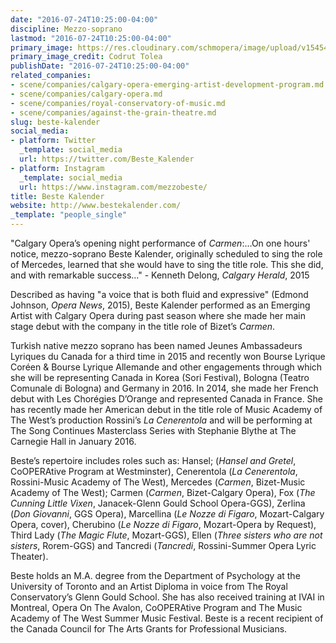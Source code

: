 ```yaml
---
date: "2016-07-24T10:25:00-04:00"
discipline: Mezzo-soprano
lastmod: "2016-07-24T10:25:00-04:00"
primary_image: https://res.cloudinary.com/schmopera/image/upload/v1545409169/media/webhook-uploads/1469370141887/2016-07-24---Beste-Kalender.jpg.jpg
primary_image_credit: Codrut Tolea
publishDate: "2016-07-24T10:25:00-04:00"
related_companies:
- scene/companies/calgary-opera-emerging-artist-development-program.md
- scene/companies/calgary-opera.md
- scene/companies/royal-conservatory-of-music.md
- scene/companies/against-the-grain-theatre.md
slug: beste-kalender
social_media:
- platform: Twitter
  _template: social_media
  url: https://twitter.com/Beste_Kalender
- platform: Instagram
  _template: social_media
  url: https://www.instagram.com/mezzobeste/
title: Beste Kalender
website: http://www.bestekalender.com/
_template: "people_single"
---
```


"Calgary Opera’s opening night performance of *Carmen*:…On one hours' notice, mezzo-soprano Beste Kalender, originally scheduled to sing the role of Mercedes, learned that she would have to sing the title role. This she did, and with remarkable success…" - Kenneth Delong, *Calgary Herald*, 2015

Described as having "a voice that is both fluid and expressive" (Edmond Johnson, *Opera News*, 2015), Beste Kalender performed as an Emerging Artist with Calgary Opera during past season where she made her main stage debut with the company in the title role of Bizet’s *Carmen*.

Turkish native mezzo soprano has been named Jeunes Ambassadeurs Lyriques du Canada for a third time in 2015 and recently won Bourse Lyrique Coréen & Bourse Lyrique Allemande and other engagements through which she will be representing Canada in Korea (Sori Festival), Bologna (Teatro Comunale di Bologna) and Germany in 2016. In 2014, she made her French debut with Les Chorégies D’Orange and represented Canada in France. She has recently made her American debut in the title role of Music Academy of The West’s production Rossini’s *La Cenerentola* and will be performing at The Song Continues Masterclass Series with Stephanie Blythe at The Carnegie Hall in January 2016.

Beste’s repertoire includes roles such as: Hansel; (*Hansel and Gretel*, CoOPERAtive Program at Westminster), Cenerentola (*La Cenerentola*, Rossini-Music Academy of The West), Mercedes (*Carmen*, Bizet-Music Academy of The West); Carmen (*Carmen*, Bizet-Calgary Opera), Fox (*The Cunning Little Vixen*, Janacek-Glenn Gould School Opera-GGS), Zerlina (*Don Giovanni*, GGS Opera), Marcellina (*Le Nozze di Figaro*, Mozart-Calgary Opera, cover), Cherubino (*Le Nozze di Figaro*, Mozart-Opera by Request), Third Lady (*The Magic Flute*, Mozart-GGS), Ellen (*Three sisters who are not sisters*, Rorem-GGS) and Tancredi (*Tancredi*, Rossini-Summer Opera Lyric Theater).

Beste holds an M.A. degree from the Department of Psychology at the University of Toronto and an Artist Diploma in voice from The Royal Conservatory’s Glenn Gould School. She has also received training at IVAI in Montreal, Opera On The Avalon, CoOPERAtive Program and The Music Academy of The West Summer Music Festival. Beste is a recent recipient of the Canada Council for The Arts Grants for Professional Musicians.
